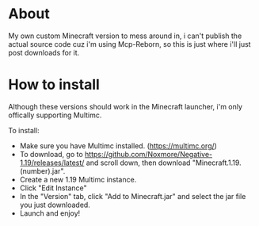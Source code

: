 # About
My own custom Minecraft version to mess around in, i can't publish the actual source code cuz i'm using Mcp-Reborn, so this is just where i'll just post downloads for it.

# How to install
Although these versions should work in the Minecraft launcher, i'm only offically supporting Multimc.

To install:
 - Make sure you have Multimc installed. (https://multimc.org/)
 - To download, go to https://github.com/Noxmore/Negative-1.19/releases/latest/ and scroll down, then download "Minecraft.1.19.(number).jar".
 - Create a new 1.19 Multimc instance.
 - Click "Edit Instance"
 - In the "Version" tab, click "Add to Minecraft.jar" and select the jar file you just downloaded.
 - Launch and enjoy!
